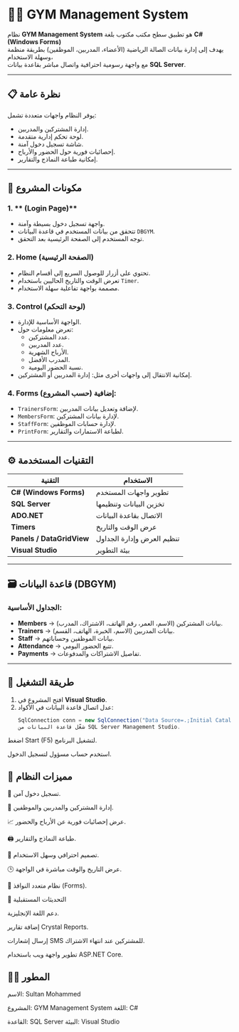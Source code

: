 # 🏋️‍♂️ GYM Management System

نظام **GYM Management System** هو تطبيق سطح مكتب مكتوب بلغة **C# (Windows Forms)**  
يهدف إلى إدارة بيانات الصالة الرياضية (الأعضاء، المدربين، الموظفين) بطريقة منظمة وسهلة الاستخدام،  
مع واجهة رسومية احترافية واتصال مباشر بقاعدة بيانات **SQL Server**.

---

## 📋 نظرة عامة
يوفر النظام واجهات متعددة تشمل:
- إدارة المشتركين والمدربين.
- لوحة تحكم إدارية متقدمة.
- شاشة تسجيل دخول آمنة.
- إحصائيات فورية حول الحضور والأرباح.
- إمكانية طباعة النماذج والتقارير.

---

## 🧱 مكونات المشروع

### 1. ** (Login Page)**
- واجهة تسجيل دخول بسيطة وآمنة.
- تتحقق من بيانات المستخدم في قاعدة البيانات `DBGYM`.
- توجه المستخدم إلى الصفحة الرئيسية بعد التحقق.

### 2. **Home (الصفحة الرئيسية)**
- تحتوي على أزرار للوصول السريع إلى أقسام النظام.
- تعرض الوقت والتاريخ الحاليين باستخدام `Timer`.
- مصممة بواجهة تفاعلية سهلة الاستخدام.

### 3. **Control (لوحة التحكم)**
- الواجهة الأساسية للإدارة.
- تعرض معلومات حول:
  - عدد المشتركين.
  - عدد المدربين.
  - الأرباح الشهرية.
  - المدرب الأفضل.
  - نسبة الحضور اليومية.
- إمكانية الانتقال إلى واجهات أخرى مثل: إدارة المدربين أو المشتركين.

### 4. **Forms إضافية (حسب المشروع):**
- `TrainersForm`: لإضافة وتعديل بيانات المدربين.
- `MembersForm`: لإدارة بيانات المشتركين.
- `StaffForm`: لإدارة حسابات الموظفين.
- `PrintForm`: لطباعة الاستمارات والتقارير.

---

## ⚙️ التقنيات المستخدمة

| التقنية | الاستخدام |
|----------|------------|
| **C# (Windows Forms)** | تطوير واجهات المستخدم |
| **SQL Server** | تخزين البيانات وتنظيمها |
| **ADO.NET** | الاتصال بقاعدة البيانات |
| **Timers** | عرض الوقت والتاريخ |
| **Panels / DataGridView** | تنظيم العرض وإدارة الجداول |
| **Visual Studio** | بيئة التطوير |

---

## 🗃️ قاعدة البيانات (DBGYM)

### الجداول الأساسية:
- **Members** → بيانات المشتركين (الاسم، العمر، رقم الهاتف، الاشتراك، المدرب).  
- **Trainers** → بيانات المدربين (الاسم، الخبرة، الهاتف، القسم).  
- **Staff** → بيانات الموظفين وحساباتهم.  
- **Attendance** → تتبع الحضور اليومي.  
- **Payments** → تفاصيل الاشتراكات والمدفوعات.

---

## 🚀 طريقة التشغيل

1. افتح المشروع في **Visual Studio**.  
2. عدل اتصال قاعدة البيانات في الأكواد:
   ```csharp
   SqlConnection conn = new SqlConnection("Data Source=.;Initial Catalog=DBGYM;Integrated Security=True");
   شغّل قاعدة البيانات من SQL Server Management Studio.
اضغط Start (F5) لتشغيل البرنامج.

استخدم حساب مسؤول لتسجيل الدخول.

🧠 مميزات النظام
---
🔐 تسجيل دخول آمن.

🧾 إدارة المشتركين والمدربين والموظفين.

📈 عرض إحصائيات فورية عن الأرباح والحضور.

🖨️ طباعة النماذج والتقارير.

🎨 تصميم احترافي وسهل الاستخدام.

🕒 عرض التاريخ والوقت مباشرة في الواجهة.

🧩 نظام متعدد النوافذ (Forms).

🔮 التحديثات المستقبلية

دعم اللغة الإنجليزية.

إضافة تقارير Crystal Reports.

إرسال إشعارات SMS للمشتركين عند انتهاء الاشتراك.

تطوير واجهة ويب باستخدام ASP.NET Core.

👨‍💻 المطور
---
الاسم: Sultan Mohammed 

المشروع:
GYM Management System
اللغة: C#

القاعدة: 
SQL Server
البيئة: Visual Studio
